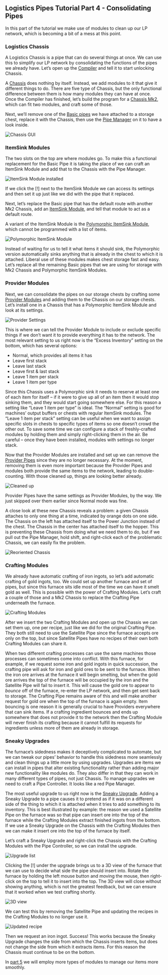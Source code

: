 <!---
title: Consolidating Pipes
icon: logisticspipes:pipe_chassis_mk1
--->
## Logistics Pipes Tutorial Part 4 - Consolidating Pipes

In this part of the tutorial we make use of modules to clean up our 
LP network, which is becoming a bit of a mess at this point.

### Logistics Chassis

A Logistics Chassis is a pipe that can do several things at once. 
We can use this to simplify our LP network by consolidating the 
functions of the pipes we already have. Let’s open up the [Compiler](item://logisticspipes:program_compiler) 
and tell it to start unlocking Chassis.

A [Chassis](item://logisticspipes:pipe_chassis_mk1) does nothing 
by itself. Instead, we add modules to it that give it different things to do. There are five type of 
Chassis, but the only functional difference between them is how 
many modules they can have at once. Once the Compiler has finished, 
let’s build the program for a [Chassis Mk2](item://logisticspipes:pipe_chassis_mk2), which can fit two modules, 
and craft some of those.

Next, we’ll remove one of the [Basic pipes](item://logisticspipes:pipe_basic) we have attached to a 
storage chest, replace it with the Chassis, then use the [Pipe 
Manager](item://logisticspipes:pipe_manager) on it to have a look inside.

![Chassis GUI](image://04-01-chassis-gui.png)

### ItemSink Modules

The two slots on the top are where modules go. To make this a 
functional replacement for the Basic Pipe it is taking the place 
of we can craft an ItemSink Module and add that to the Chassis 
with the Pipe Manager.

![ItemSink Module installed](image://04-02-itemsink.png)

If we click the [!] next to the ItemSink Module we can access its 
settings and then set it up just like we did with the pipe that 
it replaced.

Next, let’s replace the Basic pipe that has the default route 
with another Mk2 Chassis, add an [ItemSink Module](item://logisticspipes:module_item_sink), and tell that 
module to act as a default route.

A variant of the ItemSink Module is the [Polymorphic ItemSink Module](item://logisticspipes:module_item_sink_polymorphic), 
which cannot be programmed with a list of items.

![Polymorphic ItemSink Module](image://04-03-polysink.png)

Instead of waiting for us to tell it what items it should sink, 
the Polymorphic version automatically sinks anything that is 
already in the chest to which it is attached. Liberal use of these 
modules makes chest storage fast and easy. Let’s replace 
all the remaining Basic pipes that we are using for storage with Mk2 
Chassis and Polymorphic ItemSink Modules.

### Provider Modules

Next, we can consolidate the pipes on our storage chests by 
crafting some [Provider Modules](item://logisticspipes:module_provider) and adding them to the Chassis 
on our storage chests. Let’s install one in a Chassis that has 
a Polymorphic ItemSink Module and look at its settings.

![Provider Settings](image://04-04-provider-settings.png)

This is where we can tell the Provider Module to include or 
exclude specific things if we don’t want it to provide everything 
it has to the network. The most relevant setting to us right now 
is the “Excess Inventory” setting on the bottom, which has several 
options:

 - Normal, which provides all items it has
 - Leave first stack
 - Leave last stack
 - Leave first & last stack
 - Leave 1 item per stack
 - Leave 1 item per type

Since this Chassis uses a Polymorphic sink it needs to reserve at 
least one of each item for itself – if it were to give up all of 
an item then it would stop sinking them, and they would start going 
somewhere else. For this reason a setting like “Leave 1 item per 
type” is ideal. The “Normal” setting is good for machines’ output 
buffers or chests with regular ItemSink modules. The “Leave 1 item 
per stack” setting can be useful when we want to assign specific 
slots in chests to specific types of items so one doesn’t crowd 
the other out. To save some time we can configure a stack of 
freshly-crafted modules by holding them and simply right-clicking 
them in the air. Be careful – once they have been installed, modules 
with settings no longer stack.

Now that the Provider Modules are installed and set up we can remove 
the [Provider Pipes](item://logisticspipes:pipe_provider) since they are no longer necessary. At the moment, 
removing them is even more important because the Provider Pipes and 
modules both provide the same items to the network, leading to 
double-counting. With those cleaned up, things are looking better already.

![Cleaned up](image://04-05-cleaned-up.png)

Provider Pipes have the same settings as Provider Modules, by the 
way. We just skipped over them earlier since Normal mode was fine.

A close look at these new Chassis reveals a problem: a given Chassis 
attaches to only one thing at a time, indicated by orange dots on one 
side. The Chassis on the left has attached itself to the Power Junction 
instead of the chest. The Chassis in the center has attached itself to 
the hopper. This is preventing these Chassis from doing what we need 
them to do, but if we pull out the Pipe Manager, hold shift, and 
right-click each of the problematic Chassis, we can easily fix the problem.

![Reoriented Chassis](image://04-06-fixed-chassis.png)

### Crafting Modules

We already have automatic crafting of iron ingots, so let’s add automatic 
crafting of gold ingots, too. We could set up another furnace and set 
of pipes, but since this furnace sits idle most of the time we can have 
it smelt gold as well. This is possible with the power of Crafting Modules. 
Let’s craft a couple of those and a Mk2 Chassis to replace the Crafting 
Pipe underneath the furnace.

![Crafting Modules](image://04-07-crafting-modules.png)

After we insert the two Crafting Modules and open up the Chassis we can 
set them up, one per recipe, just like we did for the original Crafting 
Pipe. They both still need to use the Satellite Pipe since the furnace 
accepts ore only on the top, but since Satellite Pipes have no recipes 
of their own both Crafting Modules can share it.

When two different crafting processes can use the same machines those 
processes can sometimes come into conflict. With this furnace, for example, 
if we request some iron and gold ingots in quick succession, the crafting 
pipe will ask for iron and gold ores to be sent to the furnace. When the 
iron ore arrives at the furnace it will begin smelting, but when the gold 
ore arrives the top of the furnace will be occupied by the iron and the 
Satellite Pipe will fail to insert it. This will cause the gold ore to 
appear to _bounce_ off of the furnace, re-enter the LP network, and then 
get sent back to storage. The Crafting Pipe remains aware of this and 
will make another request for gold ore when the top of the furnace is 
again empty. Item bouncing is one reason it is generally crucial to 
have Providers everywhere that can sink items. If a crafting ingredient 
bounces and ends up somewhere that does not provide it to the network 
then the Crafting Module will never finish its crafting because it cannot 
fulfill its requests for ingredients unless more of them are already 
in storage.

### Sneaky Upgrades

The furnace’s sidedness makes it deceptively complicated to automate, 
but we can tweak our pipes’ behavior to handle this sidedness more 
seamlessly and clean things up a little more by using upgrades. Upgrades 
are items we can install in pipes that alter existing functionality 
rather than adding major new functionality like modules do. They also 
differ in that they can work in many different types of pipes, not just 
Chassis. To manage upgrades we need to craft a Pipe Controller. It looks 
like a red Pipe Manager.

The most useful upgrade to us right now is the [Sneaky Upgrade](item://logisticspipes:upgrade_sneaky). Adding 
a Sneaky Upgrade to a pipe causes it to pretend as if it was on a different 
side of the thing to which it is attached when it tries to add something 
to its inventory. This is best illustrated by example: the reason we used 
a Satellite Pipe on the furnace was so that pipe can insert ore into the 
top of the furnace while the Crafting Modules extract finished ingots from 
the bottom. If we use a Sneaky Upgrade on the Chassis with the Crafting 
Modules then we can make it insert ore into the top of the furnace by itself.

Let’s craft a Sneaky Upgrade and right-click the Chassis with the Crafting 
Modules with the Pipe Controller, so we can install the upgrade.

![Upgrade list](image://04-08-upgrade-list.png)

Clicking the [!] under the upgrade brings us to a 3D view of the furnace 
that we can use to decide what side the pipe should insert into. Rotate 
the furnace by holding the left mouse button and moving the mouse, then 
right-click on the top to tell it to insert into the top. The 3D view 
will close without showing anything, which is not the greatest feedback, 
but we can ensure that it worked when we test crafting shortly.

![3D view](image://04-09-3d-view.png)

We can test this by removing the Satellite Pipe and updating the recipes 
in the Crafting Modules to no longer use it.

![Updated recipe](image://04-10-updated-recipe.png)

Then we request an iron ingot. Success! This works because the Sneaky 
Upgrade changes the side from which the Chassis inserts items, but does 
not change the side from which it extracts items. For this reason the 
Chassis must continue to be on the bottom.

In [part 5](page://dev_zero_guides/managing_items_with_pipes.md) we will employ 
more types of modules to manage our items more smoothly.
